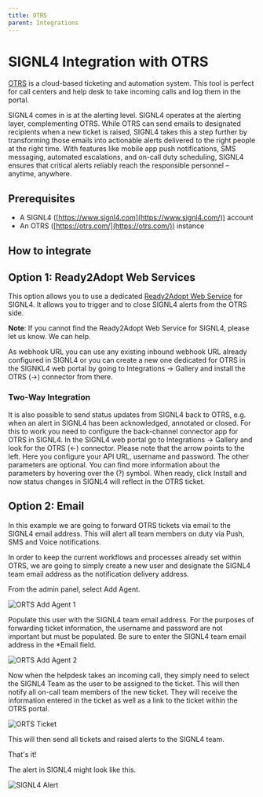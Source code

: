 ```yaml
---
title: OTRS
parent: Integrations
---
```


# SIGNL4 Integration with OTRS

[OTRS](https://otrs.com/) is a cloud-based ticketing and automation system. This tool is perfect for call centers and help desk to take incoming calls and log them in the portal.

SIGNL4 comes in is at the alerting level. SIGNL4 operates at the alerting layer, complementing OTRS. While OTRS can send emails to designated recipients when a new ticket is raised, SIGNL4 takes this a step further by transforming those emails into actionable alerts delivered to the right people at the right time. With features like mobile app push notifications, SMS messaging, automated escalations, and on-call duty scheduling, SIGNL4 ensures that critical alerts reliably reach the responsible personnel – anytime, anywhere.

## Prerequisites

- A SIGNL4 ([https://www.signl4.com](https://www.signl4.com/)) account
- An OTRS ([https://otrs.com/](https://otrs.com/)) instance

## How to integrate

## Option 1: Ready2Adopt Web Services

This option allows you to use a dedicated [Ready2Adopt Web Service](https://academy.otrs.com/doc/fao/ready2adopt-web-services/) for SIGNL4. It allows you to trigger and to close SIGNL4 alerts from the OTRS side.

**Note**: If you cannot find the Ready2Adopt Web Service for SIGNL4, please let us know. We can help.

As webhook URL you can use any existing inbound webhook URL already configured in SIGNL4 or you can create a new one dedicated for OTRS in the SIGNKL4 web portal by going to Integrations -> Gallery and install the OTRS (->) connector from there.

### Two-Way Integration

It is also possible to send status updates from SIGNL4 back to OTRS, e.g. when an alert in SIGNL4 has been acknowledged, annotated or closed. For this to work you need to configure the back-channel connector app for OTRS in SIGNL4. In the SIGNL4 web portal go to Integrations -> Gallery and look for the OTRS (<-) connector. Please note that the arrow points to the left. Here you configure your API URL, username and password. The other parameters are optional. You can find more information about the parameters by hovering over the (?) symbol. When ready, click Install and now status changes in SIGNL4 will reflect in the OTRS ticket.

## Option 2: Email

In this example we are going to forward OTRS tickets via email to the SIGNL4 email address.  This will alert all team members on duty via Push, SMS and Voice notifications.

In order to keep the current workflows and processes already set within OTRS, we are going to simply create a new user and designate the SIGNL4 team email address as the notification delivery address.

From the admin panel, select Add Agent.

![ORTS Add Agent 1](otrs-add-agent-1.png)

Populate this user with the SIGNL4 team email address. For the purposes of forwarding ticket information, the username and password are not important but must be populated.  Be sure to enter the SIGNL4 team email address in the *Email field.

![ORTS Add Agent 2](otrs-add-agent-2.png)

Now when the helpdesk takes an incoming call, they simply need to select the SIGNL4 Team as the user to be assigned to the ticket.  This will then notify all on-call team members of the new ticket.  They will receive the information entered in the ticket as well as a link to the ticket within the OTRS portal.

![ORTS Ticket](otrs-ticket.png)

This will then send all tickets and raised alerts to the SIGNL4 team.

That's it!

The alert in SIGNL4 might look like this.

![SIGNL4 Alert](signl4-alert.png)
